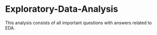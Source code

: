 # Exploratory-Data-Analysis
This analysis consists of all important questions with answers related to EDA.

